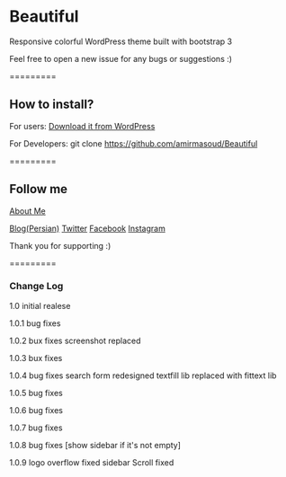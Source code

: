 <h1>Beautiful</h1>

Responsive colorful WordPress theme built with bootstrap 3

Feel free to open a new issue for any bugs or suggestions :)

=========

<h2>How to install?</h2>

For users: <a href="hhtp://wordpress.org/themes/beautiful">Download it from WordPress</a>

For Developers: git clone https://github.com/amirmasoud/Beautiful

=========

<h2>Follow me</h2>

<a href="http://blog.chakosh.ir/">About Me</a>

<a href="http://chakosh.ir">Blog(Persian)</a>
<a href="http://twitter.com/ChakoshDev">Twitter</a>
<a href="http://facebook.com/ChakoshDev">Facebook</a>
<a href="http://instagram.com/amirmasoud32">Instagram</a>

Thank you for supporting :)

=========


<h3>Change Log</h3>

1.0
initial realese

1.0.1
bug fixes

1.0.2
bux fixes
screenshot replaced

1.0.3
bux fixes

1.0.4
bug fixes
search form redesigned
textfill lib replaced with fittext lib

1.0.5
bug fixes

1.0.6
bug fixes

1.0.7
bug fixes

1.0.8
bug fixes
[show sidebar if it's not empty]

1.0.9
logo overflow fixed
sidebar Scroll fixed